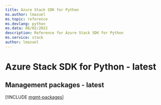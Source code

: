 ```yaml
---
title: Azure Stack SDK for Python
ms.author: lmazuel
ms.topic: reference
ms.devlang: python
ms.data: 08/02/2022
description: Reference for Azure Stack SDK for Python
ms.service: stack
author: lmazuel
---
```

# Azure Stack SDK for Python - latest

## Management packages - latest
[!INCLUDE [mgmt-packages](stack-mgmt-index.md)]